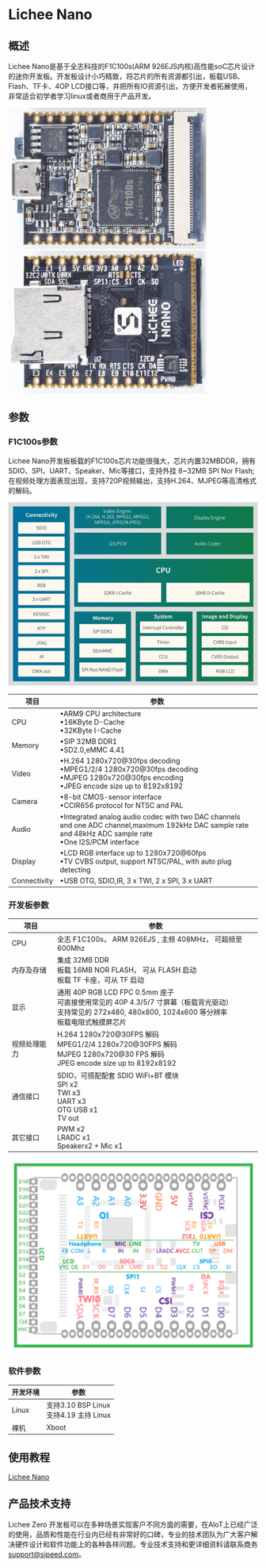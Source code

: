 # Lichee Nano
## 概述

Lichee Nano是基于全志科技的F1C100s(ARM 926EJS内核)高性能soC芯片设计的迷你开发板。开发板设计小巧精致，将芯片的所有资源都引出，板载USB、Flash、TF卡、4OP LCD接口等，并把所有IO资源引出，方便开发者拓展使用，非常适合初学者学习linux或者商用于产品开发。

<img src="./../assets/Nano/Nano_2.png" width=400>
<img src="./../assets/Nano/Nano_3.png" width=400>

## 参数

### F1C100s参数
Lichee Nano开发板板载的F1C100s芯片功能很强大，芯片内置32MBDDR，拥有SDIO、SPI、UART、Speaker、Mic等接口，支持外挂 8~32MB SPI Nor Flash;在视频处理方面表现出现，支持720P视频输出，支持H.264、MJPEG等高清格式的解码。

![](./../assets/Nano/F1C100s.png)

| 项目 | 参数 |
| --- | ---- |
| CPU | •ARM9 CPU architecture<br>•16KByte D-Cache<br>•32KByte I-Cache |
| Memory | •SIP 32MB DDR1<br>•SD2.0,eMMC 4.41 |
| Video | •H.264 1280x720@30fps decoding<br>•MPEG1/2/4 1280x720@30fps decoding<br>•MJPEG 1280x720@30fps encoding<br>•JPEG encode size up to 8192x8192|
| Camera | •8-bit CMOS-sensor interface<br>•CCIR656 protocol for NTSC and PAL |
| Audio | •Integrated analog audio codec with two DAC channels and one ADC channel,maximum 192kHz DAC sample rate and 48kHz ADC sample rate<br>•One I2S/PCM interface |
| Display | •LCD RGB interface up to 1280x720@60fps<br>•TV CVBS output, support NTSC/PAL, with auto plug detecting |
| Connectivity | •USB OTG, SDIO,IR, 3 x TWI, 2 x SPI, 3 x UART |

### 开发板参数
| 项目 | 参数 |
| --- | --- |
| CPU | 全志 F1C100s， ARM 926EJS , 主频 408MHz， 可超频至 600Mhz |
| 内存及存储 |集成 32MB DDR<br>板载 16MB NOR FLASH， 可从 FLASH 启动<br>板载 TF 卡座，可从 TF 启动 |
| 显示 | 通用 40P RGB LCD FPC 0.5mm 座子<br>可直接使用常见的 40P 4.3/5/7 寸屏幕（板载背光驱动）<br>支持常见的 272x480, 480x800, 1024x600 等分辨率<br>板载电阻式触摸屏芯片 |
| 视频处理能力 | H.264 1280x720@30FPS 解码<br>MPEG1/2/4 1280x720@30FPS 解码<br>MJPEG 1280x720@30 FPS 解码<br>JPEG encode size up to 8192x8192 |
| 通信接口 | SDIO，可搭配配套 SDIO WiFi+BT 模块<br>SPI x2<br>TWI x3<br>UART x3<br>OTG USB x1<br>TV out |
| 其它接口 | PWM x2<br>LRADC x1<br>Speakerx2 + Mic x1 |

![](./../assets/Nano/Nano_pin.png)

### 软件参数
| 开发环境 | 参数 |
| --- | --- |
| Linux | 支持3.10 BSP Linux<br>支持4.19 主持 Linux |
| 裸机 | Xboot |

## 使用教程
[Lichee Nano](/soft/Lichee/zh/Nano-Doc-Backup/index.md)

## 产品技术支持

Lichee Zero 开发板可以在多种场景实现客户不同方面的需要，在AIoT上已经广泛的使用，品质和性能在行业内已经有非常好的口碑，专业的技术团队为广大客户解决硬件设计和软件功能上的各种各样问题。专业技术支持和更详细资料请联系商务 <support@sipeed.com>。